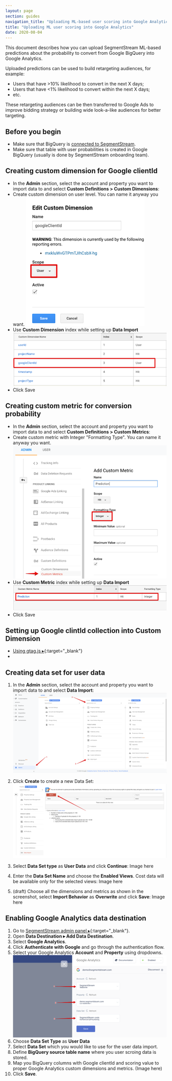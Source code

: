 ```yaml
---
layout: page
section: guides
navigation_title: "Uploading ML-based user scoring into Google Analytics"
title: "Uploading ML user scoring into Google Analytics"
date: 2020-08-04
---
```


This document describes how you can upload SegmentStream ML-based predictions about the probability to convert from Google BigQuery into Google Analytics.

Uploaded predictions can be used to build retargeting audiences, for example:
* Users that have >10% likelihood to convert in the next X days;
* Users that have <1% likelihood to convert within the next X days;
* etc.

These retargeting audiences can be then transferred to Google Ads to improve bidding strategy or building wide look-a-like audiences for better targeting.

## Before you begin

- Make sure that BigQuery is [connected to SegmentStream](/bigquery/connecting-bigquery).
- Make sure that table with user probabilities is created in Google BigQuery (usually is done by SegmentStream onboarding team).

## Creating custom dimension for Google clientId
- In the **Admin** section, select the account and property you want to import data to and select **Custom Definitions > Custom Dimensions**:
- Create custom dimension on user level. You can name it anyway you want.
![Google Analytics create Custom Dimension](/img/GA_cd_1.png)
- Use **Custom Dimension** index while setting up **Data Import**
![Google Analytics create Custom Dimension](/img/GA_cd_2.png)
- Click Save

## Creating custom metric for conversion probability
- In the **Admin** section, select the account and property you want to import data to and select **Custom Definitions > Custom Metrics**:
- Create custom metric with Integer "Formatting Type". You can name it anyway you want.
![Google Analytics create Custom Dimension](/img/GA_cm_1.png)
- Use **Custom Metric** index while setting up **Data Import**
![Google Analytics create Custom Dimension](/img/GA_cm_2.png)
- Click Save

## Setting up Google clintId collection into Custom Dimension
- [Using gtag.js ▸](https://www.simoahava.com/analytics/add-clientid-to-custom-dimension-gtag-js/){:target="_blank"}
- 

## Creating data set for user data

1. In the **Admin** section, select the account and property you want to import data to and select **Data Import**:
![Google Analytic Data Import](/img/google-analytics/ga-data-import.png)

2. Click **Create** to create a new Data Set:
![Google Analytics create Data Set](/img/google-analytics/ga-create-data-set.png)

3. Select **Data Set type** as **User Data** and click **Continue**:
Image here

4. Enter the **Data Set Name** and choose the **Enabled Views**. Cost data will be available only for the selected views:
Image here

5. (draft) Choose all the dimensions and metrics as shown in the screenshot, select **Import Behavior** as **Overwrite** and click **Save**:
Image here

## Enabling Google Analytics data destination

1. Go to [SegmentStream admin panel ▸](https://admin.segmentstream.com/){:target="_blank"}.
2. Open **Data Destination ▸ Add Data Destination**.
3. Select **Google Analytics**.
4. Click **Authenticate with Google** and go through the authentication flow.
5. Select your Google Analytics **Account** and **Property** using dropdowns.
![Google Analytics setup](/img/google-analytics/ga-connect.png)
6. Choose **Data Set Type** as **User Data**
7. Select **Data Set** which you would like to use for the user data import.
8. Define **BigQuery source table name** where you user scroing data is stored.
9. Map you BigQuery columns with Google clientId and scoring value to proper Google Analytics custom dimensions and metrics. (Image here)
10. Click **Save**.
